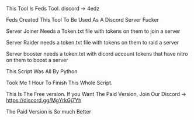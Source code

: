 This Tool Is Feds Tool. discord -> 4edz

Feds Created This Tool To Be Used As A Discord Server Fucker

Server Joiner Needs a Token.txt file with tokens on them to join a server

Server Raider needs a token.txt file with tokens on them to raid a server

Server booster needs a token.txt with dicord account tokens that have nitro on them to boost a server

This Script Was All By Python

Took Me 1 Hour To Finish This Whole Script.

This Is The Free version. If you Want The Paid Version, Join Our Discord -> https://discord.gg/MgYrkGj7Yh

The Paid Version is So much Better
